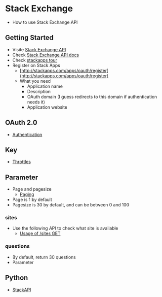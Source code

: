 # Stack Exchange

- How to use Stack Exchange API

## Getting Started

- Visite [Stack Exchange API](https://api.stackexchange.com/)
- Check [Stack Exchange API docs](https://api.stackexchange.com/docs)
- Check [stackapps tour](https://stackapps.com/tour)
- Register on Stack Apps
  - [http://stackapps.com/apps/oauth/register](http://stackapps.com/apps/oauth/register)
  - What you need
    - Application name
    - Description
    - OAuth domain (I guess redirects to this domain if authentication needs it)
    - Application website

## OAuth 2.0

- [Authentication](https://api.stackexchange.com/docs/authentication)

## Key

- [Throttles](https://api.stackexchange.com/docs/throttle)

## Parameter

- Page and pagesize
  - [Paging](https://api.stackexchange.com/docs/paging)
- Page is 1 by default
- Pagesize is 30 by default, and can be between 0 and 100

### sites

- Use the following API to check what site is available
  - [Usage of /sites GET](http://api.stackexchange.com/docs/sites)

### questions

- By default, return 30 questions
- Parameter


## Python

- [StackAPI](https://stackapi.readthedocs.io/en/latest/)